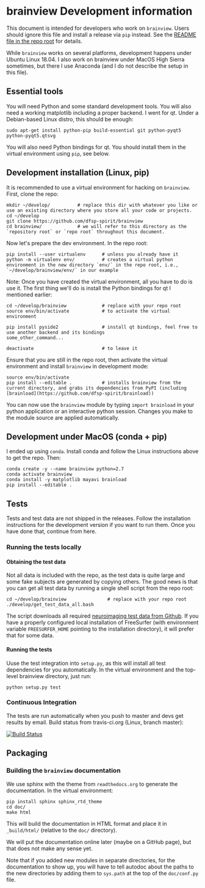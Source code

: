 # brainview Development information

This document is intended for developers who work on `brainview`. Users should ignore this file and install a release via `pip` instead. See the [README file in the repo root](../README.md) for details.

While `brainview` works on several platforms, development happens under Ubuntu Linux 18.04. I also work on brainview under MacOS High Sierra sometimes, but there I use Anaconda (and I do not describe the setup in this file).

## Essential tools

You will need Python and some standard development tools. You will also need a working matplotlib including a proper backend. I went for qt. Under a Debian-based Linux distro, this should be enough:

```console
sudo apt-get install python-pip build-essential git python-pyqt5 python-pyqt5.qtsvg
```

You will also need Python bindings for qt. You should install them in the virtual environment using `pip`, see below.


## Development installation (Linux, pip)

It is recommended to use a virtual environment for hacking on `brainview`. First, clone the repo:

```console
mkdir ~/develop/          # replace this dir with whatever you like or use an existing directory where you store all your code or projects.
cd ~/develop
git clone https://github.com/dfsp-spirit/brainview
cd brainview/             # we will refer to this directory as the `repository root` or `repo root` throughout this document.
```

Now let's prepare the dev environment. In the repo root:

```console
pip install --user virtualenv      # unless you already have it
python -m virtualenv env/          # creates a virtual python environment in the new directory `env/` in the repo root, i.e., `~/develop/brainview/env/` in our example
```


Note: Once you have created the virtual environment, all you have to do is use it. The first thing we'll do is install the Python bindings for qt I mentioned earlier:
```console
cd ~/develop/brainview             # replace with your repo root
source env/bin/activate            # to activate the virtual environment

pip install pyside2                # install qt bindings, feel free to use another backend and its bindings
some_other_command...              

deactivate                         # to leave it
```

Ensure that you are still in the repo root, then activate the virtual environment and install `brainview` in development mode:

```console
source env/bin/activate
pip install --editable .           # installs brainview from the current directory, and grabs its dependencies from PyPI (including [brainload](https://github.com/dfsp-spirit/brainload))
```

You can now use the `brainview` module by typing `import brainload` in your python application or an interactive python session. Changes you make to the module source are applied automatically.

## Development under MacOS (conda + pip)

I ended up using `conda`. Install conda and follow the Linux instructions above to get the repo. Then:

```console
conda create -y --name brainview python=2.7
conda activate brainview
conda install -y matplotlib mayavi brainload
pip install --editable .
```

## Tests

Tests and test data are not shipped in the releases. Follow the installation instructions for the development version if you want to run them. Once you have done that, continue from here.

### Running the tests locally

#### Obtaining the test data

Not all data is included with the repo, as the test data is quite large and some fake subjects are generated by copying others. The good news is that you can get all test data by running a single shell script from the repo root:

```console
cd ~/develop/brainview               # replace with your repo root
./develop/get_test_data_all.bash
```

The script downloads all required [neuroimaging test data from Github](https://github.com/dfsp-spirit/neuroimaging_testdata). If you have a properly configured local installation of FreeSurfer (with environment variable `FREESURFER_HOME` pointing to the installation directory), it will prefer that for some data.

#### Running the tests

Uuse the test integration into `setup.py`, as this will install all test dependencies for you automatically. In the virtual environment and the top-level brainview directory, just run:

```console
python setup.py test
```


### Continuous Integration

The tests are run automatically when you push to master and devs get results by email. Build status from travis-ci.org (Linux, branch master):

[![Build Status](https://travis-ci.org/dfsp-spirit/brainview.svg?branch=master)](https://travis-ci.org/dfsp-spirit/brainview)


## Packaging


### Building the `brainview` documentation

We use sphinx with the theme from `readthedocs.org` to generate the documentation. In the virtual environment:

```console
pip install sphinx sphinx_rtd_theme
cd doc/
make html
```

This will build the documentation in HTML format and place it in `_build/html/` (relative to the `doc/` directory).

We will put the documentation online later (maybe on a GitHub page), but that does not make any sense yet.

Note that if you added new modules in separate directories, for the documentation to show up,
you will have to tell autodoc about the paths to the new directories by adding them to `sys.path`
at the top of the `doc/conf.py` file.
